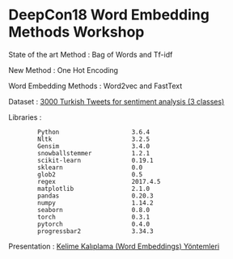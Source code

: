 # DeepCon18 Word Embedding Methods Workshop

State of the art Method  : Bag of Words and Tf-idf

New Method : One Hot Encoding

Word Embedding Methods : Word2vec and FastText


Dataset : [3000 Turkish Tweets for sentiment analysis (3 classes)](http://www.kemik.yildiz.edu.tr/?id=28)


Libraries : 


            Python                    3.6.4
            Nltk                      3.2.5
            Gensim                    3.4.0
            snowballstemmer           1.2.1
            scikit-learn              0.19.1
            sklearn                   0.0
            glob2                     0.5
            regex                     2017.4.5 
            matplotlib                2.1.0
            pandas                    0.20.3
            numpy                     1.14.2
            seaborn                   0.8.0
            torch                     0.3.1
            pytorch                   0.4.0
            progressbar2              3.34.3


Presentation : [Kelime Kalıplama (Word Embeddings) Yöntemleri](https://www.slideshare.net/HalilbrahimELENL/kelime-kalplama-word-embeddings-yntemleri)

